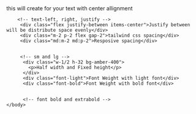 <!DOCTYPE html>
<html lang="en">
    <head>
        <meta charset="UTF-8">
        <meta name="viewport" content="width=device-width, initial-scale=1.0">
        <title>Styling and Enhancement</title>
        <link rel="stylesheet" href="output.css">
    </head>
    <body>
        <div class="text-center">this will create for your text with center allignment</div>


        <!-- text-left, right, justify -->
         <div class="flex justify-between items-center">Justify between will be distribute space evenly</div>
         <div class="m-2 p-2 flex gap-2">tailwind css spacing</div>
         <div class="md:m-2 md:p-2">Resposive spacing</div>


         <!-- sm and lg -->
          <div class="w-1/2 h-32 bg-amber-400">
            <p>Half width and Fixed height</p>
          </div>
          <div class="font-light">Font Weight with light font</div>
          <div class="font-bold">Font Weight with bold font</div>


          <!-- font bold and extrabold -->
    </body>
</html>
